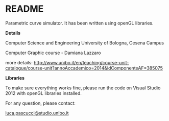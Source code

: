 # README #

Parametric curve simulator. It has been written using openGL libraries.

**Details**

Computer Science and Engineering University of Bologna, Cesena Campus

Computer Graphic course - Damiana Lazzaro

more details: http://www.unibo.it/en/teaching/course-unit-catalogue/course-unit?annoAccademico=2014&idComponenteAF=385075

**Libraries**

To make sure everything works fine, please run the code on Visual Studio 2012 with openGL libraries installed.

For any question, please contact:

[luca.pascucci@studio.unibo.it](mailto:luca.pascucci@studio.unibo.it)